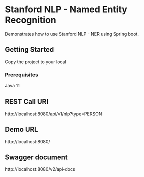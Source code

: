 # Stanford NLP - Named Entity Recognition

Demonstrates how to use Stanford NLP - NER using Spring boot.

## Getting Started

Copy the project to your local

### Prerequisites
Java 11

## REST Call URI
http://localhost:8080/api/v1/nlp?type=PERSON

## Demo URL
http://localhost:8080/

## Swagger document
http://localhost:8080/v2/api-docs

